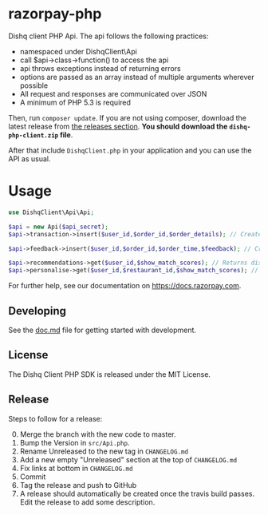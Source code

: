 # razorpay-php

Dishq client PHP Api. The api follows the following practices:

- namespaced under DishqClient\Api
- call $api->class->function() to access the api
- api throws exceptions instead of returning errors
- options are passed as an array instead of multiple arguments wherever possible
- All request and responses are communicated over JSON
- A minimum of PHP 5.3 is required


Then, run `composer update`. If you are not using composer, download
the latest release from [the releases section](https://github.com/razorpay/razorpay-php/releases).
**You should download the `dishq-php-client.zip` file**.

After that include `DishqClient.php` in your application and you can use the
API as usual.

# Usage

```php
use DishqClient\Api\Api;

$api = new Api($api_secret);
$api->transaction->insert($user_id,$order_id,$order_details); // Creates transaction history

$api->feedback->insert($user_id,$order_id,$order_time,$feedback); // Creates order feedback by user

$api->recommendations->get($user_id,$show_match_scores); // Returns dish recommendations
$api->personalise->get($user_id,$restaurant_id,$show_match_scores); // Returns personalised menu of restaurant


```

For further help, see our documentation on <https://docs.razorpay.com>.

[composer-install]: https://getcomposer.org/doc/00-intro.md#installation-linux-unix-osx

## Developing

See the [doc.md](doc.md) file for getting started with development.

## License

The Dishq Client PHP SDK is released under the MIT License.

## Release

Steps to follow for a release:

0. Merge the branch with the new code to master.
1. Bump the Version in `src/Api.php`.
2. Rename Unreleased to the new tag in `CHANGELOG.md`
3. Add a new empty "Unreleased" section at the top of `CHANGELOG.md`
3. Fix links at bottom in `CHANGELOG.md`
4. Commit
5. Tag the release and push to GitHub
6. A release should automatically be created once the travis build passes. Edit the release to add some description.
